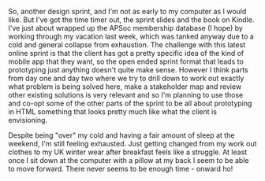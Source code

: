 So, another design sprint, and I'm not as early to my computer as I would like.  But I've got the time timer out, the sprint slides and the book on Kindle.  I've just about wrapped up the APSoc membership database (I hope) by working through my vacation last week, which was tanked anyway due to a cold and general collapse from exhaustion.  The challenge with this latest online sprint is that the client has got a pretty specific idea of the kind of mobile app that they want, so the open ended sprint format that leads to prototyping just anything doesn't quite make sense.  However I think parts from day one and day two where we try to drill down to work out exactly what problem is being solved here, make a stakeholder map and review other existing solutions is very relevant and so I'm planning to use those and co-opt some of the other parts of the sprint to be all about prototyping in HTML something that looks pretty much like what the client is envisioning.

Despite being "over" my cold and having a fair amount of sleep at the weekend, I'm still feeling exhausted.  Just getting changed from my work out clothes to my UK winter wear after breakfast feels like a struggle.  At least once I sit down at the computer with a pillow at my back I seem to be able to move forward.  There never seems to be enough time - onward ho!
